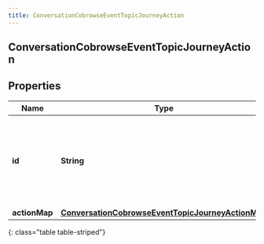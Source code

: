 ```yaml
---
title: ConversationCobrowseEventTopicJourneyAction
---
```


## ConversationCobrowseEventTopicJourneyAction

## Properties

| Name          | Type                                                                                                                         | Description                                                                          | Notes      |
| ------------- | ---------------------------------------------------------------------------------------------------------------------------- | ------------------------------------------------------------------------------------ | ---------- |
| **id**        | <!----><!---->**String**<!---->                                                                                              | The ID of an action from the Journey System (an action is spawned from an actionMap) | [optional] |
| **actionMap** | <!----><!---->[**ConversationCobrowseEventTopicJourneyActionMap**](ConversationCobrowseEventTopicJourneyActionMap.md)<!----> |                                                                                      | [optional] |

{: class="table table-striped"}
